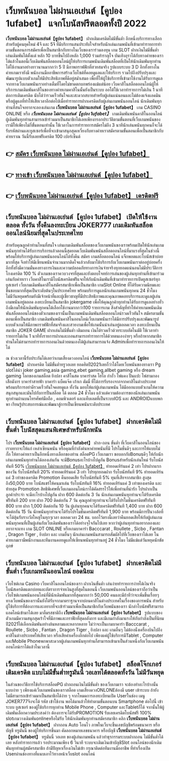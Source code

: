 # เว็บพนันบอล ไม่ผ่านเอเย่นต์【คูปอง 1ufabet】  แจกโบนัสฟรีตลอดทั้งปี 2022

**เว็บพนันบอล ไม่ผ่านเอเย่นต์【คูปอง 1ufabet】** ฝากเติมเครดิตไม่มีขั้นต่ำ  อีกหนึ่งบริการทางเลือกสำหรับผู้คนยุคใหม่ 4จี และ 5จี ที่มีบริการแสนประทับใจสำหรับนักเล่นเกมพนันที่เข้ามาทำรายการทำตามขั้นตอนการสมัครเพื่อเป็นสมาชิกกับทางในเว็บของเราร่วมลงทุน เกม SLOT  ฝากเงินไม่มีขั้นต่ำ เล่นเดิมพันได้ตั้งแต่ หลัก 10 บาทขึ้นไปถึงหลัก 1,000 ร่วมสำราญใจ บันเทิงอุราได้กับทางค่ายของเราได้แล้วในตอนี้เว็บเดิมพันสล็อตออนไลน์ผู้ให้บริการเกมพนันเดิมพันสล็อตที่เปิดให้นักเดิมพันทุกท่านได้ใช้งานมาอย่างยาวนานมากกว่า 5 ปี มีภาพกราฟฟิกที่สวยสมจริง รูปแบบระบบ 3 D
อีกทั้งทางในค่ายเกมเรายังมี พนักงานมืออาชีพการสร้างเว็บไซต์ที่คอยดูแลและให้บริการ  รวมไปถึงปรับปรุงและพัฒนารูปแบบตัวเกมให้มีประสิทธิภาพที่ดีอยู่สม่ำเสมอ เพื่อที่ให้ผู้ใช้บริการที่เข้ามาใช้งานได้รับการดูแลจากทางเว็บเกมพนันเราอย่างเต็มที่โดยไม่ขาดตกบกพร่องแม้แต่น้อย เว็บคาสิโนสล็อตออนไลน์ผู้ให้บริการเกมเดิมพันคาสิโนของทางค่ายเกมคาสิโนนั้นยังเป็นระบบ ออโต้ใช้เวลาทำรายการไม่เกิน 1 นาที ต่อการเติมเครดิต นับได้ว่ารวดเร็วทันใจและสะดวกสบายสำหรับผู้เล่นแน่นอนและไม่ต้องแจ้งแอดมินหรือผู้ดูแลที่ทำให้เสียเวลาอีกต่อไปเมื่อทำรายการฝากเครดิตกับผู้เล่นเกมพนันออนไลน์
นักเดิมพันทุกท่านที่สนใจอยากจะลองเล่นเกม **เว็บพนันบอล ไม่ผ่านเอเย่นต์【คูปอง 1ufabet】** เกม CASINO ONLINE หรือ ***เว็บพนันบอล ไม่ผ่านเอเย่นต์【คูปอง 1ufabet】*** เกมเดิมพันพนันคาสิโนออนไลน์ผู้เดิมพันทุกท่านสามารถเข้าร่วมมาเป็นสมาชิกได้เลยเพียงกรอกประวัติตามขั้นตอนที่เว็บเกมพนันของเรามีให้เพียงไม่กี่ขั้นตอนเท่านั้น ใช้เวลาในการทำรายการสมัครไม่ถึง 3 นาทีนักเล่นพนันทุกคนก็จะได้รับรหัสผ่านและยูสเซอร์เพื่อที่จะเข้ามาสนุกสุดเหวี่ยงกับทางค่ายเราสมัครตามขั้นตอนเพื่อเป็นสมาชิกกับค่ายเราณ วันนี้รับเลยฟรีเครดิต 100 เปอร์เซ็นต์ 

## 👉 [สมัคร เว็บพนันบอล ไม่ผ่านเอเย่นต์【คูปอง 1ufabet】](https://archa888.com/)
## 👉 [ทางเข้า เว็บพนันบอล ไม่ผ่านเอเย่นต์【คูปอง 1ufabet】](https://archa888.com/)
## 👉 [เว็บพนันบอล ไม่ผ่านเอเย่นต์【คูปอง 1ufabet】 เครดิตฟรี](https://archa888.com/)

## เว็บพนันบอล ไม่ผ่านเอเย่นต์【คูปอง 1ufabet】 เปิดให้ใช้งานตลอด ทั้งวัน ทั้งคืนลงทะเบียน JOKER777 เกมเดิมพันสล็อตออนไลน์นิยมที่สุดในประเทศไทย

สำหรับคุณลูกค้าท่านไหนที่สนใจ เล่นเกมเดิมพันสล็อตของเว็บเกมพนันของเราพร้อมเปิดให้นักเล่นเกมพนันทุกท่านได้รับการบริการแล้วตอนนี้สุดยอดเว็บเดิมพันพนันสล็อตออนไลน์ที่มาแรงที่สุดในช่วงนี้ พร้อมให้บริการผู้เล่นเกมพนันออนไลน์ได้ทั้งคืน สมัคร เกมสล็อตออนไลน์ แจ็กพอตและโบนัสเข้าบ่อยมากที่สุด จึงทำให้มีเซียนพนันจำนวนมากติดใจแล้วกลับมาใช้บริการกับเว็บเกมพนันเราต่ออยู่บ่อยครั้ง อีกทั้งยังมีความมั่นคงทางการเงินและความปลอดภัยทางการเงินจ่ายจริงทุกยอดแน่นอนไม่มีประวัติการโกงเครดิต 100 % ตัวเกมของเราควบวงจรที่สุดและยังตอบโจทย์การเล่นของผู้เล่นทุกท่านที่เข้ามาร่วมเล่นกับค่ายเรา
เว็บคาสิโนเรามีโบนัสเครดิตฟรีแจกให้กับนักเดิมพันที่เข้ามาทำรายการเปิดยูสเซอร์ทุกยูสเซอร์ เว็บเกมเดิมพันคาสิโนสมัครสมาชิกเพื่อเป็นสมาชิก เกมSlot Online ที่ได้รับความนิยมและชื่นชอบมากที่สุดเป็นระดับต้นๆในประเทศไทย พร้อมบริการดูแลนักเล่นเกมพนันทุกคน 24 ชั่วโมง ไม่มีวันหยุดพร้อมยังมีเจ้าหน้าที่และผู้เชี่ยวชาญที่มีประสิทธิภาพและคุณภาพคอยบริการและดูแลผู้เล่นเกมพนันอยู่ตลอด ลงทะเบียนเป็นสมาชิก jokergame เพื่อให้คุณลูกค้าทุกท่านได้รับการดูแลอย่างทั่วถึงมีเกมให้นักเดิมพันทุกคนได้เลือกใช้งานมากกว่า100 รายการเกม
สิ่งสำคัญที่ทำให้ค่ายเกมพนันเดิมพันสล็อตออนไลน์ของตัวเกมของเรานั้นเป็นเกมพนันเดิมพันสล็อตออนไลน์รวดเร็วทันใจ สมัครตามขั้นตอนเพื่อเป็นสมาชิก  เกมเดิมพันพนันคาสิโนออนไลน์เว็บเกมพนันเราได้มีการปรับปรุงและพัฒนารูปแบบตัวเกมให้มีภาพกราฟฟิกที่สมจริงและสวยงามเพื่อให้เกมนั้นน่าเล่นอยู่ตลอดเวลา ลงทะเบียนเป็นสมาชิก JOKER GAME ฝากเล่นไม่มีขั้นต่ำ เติมถอน เงินได้รวดเร็วด้วยระบบอัตโนมัติ ใช้เวลาทำรายการไม่เกิน 1 นาทีทั้งรายการฝากและถอนสามารถทำรายการได้ด้วยตนเองง่ายๆ หรือถ้าหากสมาชิกท่านใดไม่สามารถทำรายการถอนเงินด้วยตนเองได้ผู้เล่นสามารถแจ้ง Adminเพื่อทำรายการถอนเงินให้ได้

ณ ช่วงเวลานี้รับประกันได้เลยว่าเกมเสี่ยงดวงออนไลน์ **เว็บพนันบอล ไม่ผ่านเอเย่นต์【คูปอง 1ufabet】** ฝากเครดิต ไม่มีขั้นต่ำทรูวอเลท ยอดฮิตปี2021เลยก็ว่าได้โดยเว็บพนันของทางเรา Pg slotได้นำ  joker gaming,asia gaming,ebet gaming,allbet gaming หรือ dream gaming โลกของเกมสล็อต ยิงปลา คาสิโนสด บาคาร่าสด ไฮโล กำถั่ว ไพ่แคง ปั่นแปะ ไพ่สามกอง เสือมังกร บาคาร่าสายฟ้า บาคาร่า แบ็คแจ๊ค เก้าเก ดัมมี่ ที่ได้การรับรองจากจากคาสิโนต่างประเทศ พร้อมบริการอย่าดีรวดเร็วทันใจคอยดูแล ทั้งวัน มอบให้แก่ผู้เล่นเกมพนัน ได้มีออกแบบตัวเกมให้ความสนุกสนุกและมันไปกับการปั่นสล็อต ได้ ตลอด 24 ชั่วโมง แล้วแต่ความต้องการของนักเล่นเกมพนันทุกท่านผ่านบนโทรศัพท์มือถือ , คอมพิวเตอร์ และแท็บเลตที่เป็นระบบIOS และ ANDROIDแบบพกพา เรียนรู้ประสบการณ์และพัฒนาสู่การเป็นเซียนพนันระดับประเทศ

## เว็บพนันบอล ไม่ผ่านเอเย่นต์【คูปอง 1ufabet】 ฝากเครดิตไม่มีขั้นต่ำ โบนัสสุดแสนพิเศษสำหรับนักพนัน

โปร **เว็บพนันบอล ไม่ผ่านเอเย่นต์【คูปอง 1ufabet】** ฝาก-ถอน ขั้นต่ำ ที่เว็บคาสิโนออนไลน์ของเราอยากจะให้แก่  เหล่าเซียนพนัน หรือคุณที่กำลังค้นหาค่ายพนันที่มี โปรโมชั่นดีๆ และการให้แบบไม่กั๊ก ให้ทางค่ายเราเป็นอีกหนึ่งทางเลือกของท่าน สล็อตPG เว็บเกมเรา ขอบอกกับBonusดีๆ ให้กับนักเล่นเกมพนันทุกท่านได้ลองเล่นกัน จะมีBonusอะไรบ้างไปดูกัน
Bonusสำหรับนักเล่นใหม่ รับโบนัสทันที 50% [เว็บพนันบอล ไม่ผ่านเอเย่นต์【คูปอง 1ufabet】](https://archa888.com/) ทำยอดเทิร์นแค่ 2 เท่า
โปรฝากแรกของวัน รับโบนัสทันที 20% ทำยอดเทิร์นแค่ 3 เท่า
โปรทุกยอดฝาก รับโบนัสทันที 9% ทำยอดเทิร์นแค่ 3 เท่าของเครดิต
 Promotion คืนยอดเสีย รับโบนัสทันที 5% ทุนที่เสียจากสมาชิก สูงสุดถึง50,000 บาท
โบนัสแชร์ให้คนมาเล่น รับโบนัสทันที 16% ทำยอดเทิร์นแค่ 3 เท่าของเครดิต
และท้ายสุด Promotion สิทธิพิเศษที่เว็บเกมออนไลน์เราได้คัดสรรไว้ให้เพื่อท่านที่น่ารัก โปรฝากเป็นลูกค้าประจำ จะมีอะไรบ้างไปดูกัน
ฝาก 600 ติดต่อกัน 3 วัน นักเล่นเกมพนันทุกท่านจะได้รับเครดิตฟรีทันที 200 บาท
ฝาก 700 ติดต่อกัน 7 วัน คุณลูกค้าทุกท่านจะได้รับโปรโมชั่นเครดิตฟรีทันที 800 บาท
ฝาก 1,000 ติดต่อกัน 10 วัน ผู้เล่นทุกคนจะได้รับเครดิตฟรีทันที 1,400 บาท
ฝาก 600 ติดต่อกัน 15 วัน นักพนันทุกท่านจะได้รับโปรโมชั่นเครดิตฟรีทันที 1,900 บาท
พร้อมมีการปั่นวงล้อที่จะได้ลุ้นรับรางวัลใหญ่ในทุกๆเวลา ตลอดเวลา 24 ชม. บอกไว้ตรงนี้เลยว่าคืนยอดเสียให้กับผู้เล่นเกมพนันทุกคนที่เป็นผู้เล่นกับเว็บเดิมพันของเราได้อย่างจุใจกันไปเลย หากว่าผู้เล่นทุกท่านอยากลองและอยากจะแทง เกม SLOT ONLINE  หรือเกมบาคาร่า Bacccarat , Roullete , Sicbo , Fantan , Dragon Tiger , ยิงปลา และ เกมอื่นๆ นักเล่นเกมพนันสามารถสัมผัสไปที่เว็บของเราได้เลย ในค่ายเกมเรามีพนักงานและทีมงานคอยดูแลให้เซียนพนันทุกท่านอยู่ 24 ชั่วโมง ไม่มีแม้แต่วันหยุดนักขัตฤกษ์

## เว็บพนันบอล ไม่ผ่านเอเย่นต์【คูปอง 1ufabet】 ฝากเครดิตไม่มีขั้นต่ำ  เว็บเกมพนันออนไลน์ ยอดนิยม

เว็บไซต์เกม Casino เว็บคาสิโนออนไลน์ของเรา ฝากเงินขั้นต่ำ เล่นง่ายทำรายการง่ายได้เงินจริง โบนัสเครดิตแตกบ่อยและอัตราการจ่ายเงินสูงที่สุดในตอนนี้ เว็บเกมพนันออนไลน์ของเราถือว่าเป็น เว็บไซต์เกมพนันออนไลน์ที่มีนักเดิมพันมากที่สุดมากกว่า 50,000 คนและมีถ้าทีว่าจะเพิ่มขึ้นเรื่อยๆ ทางเว็บพนันของเรานั้นยังได้รับจากมาตราฐานจากบ่อนคาสิโนต่างประเทศในเรื่องของการพนัน สำหรับผู้ใช้บริการที่ต้องการและอยากที่จะเข้าร่วมมาเพื่อเป็นสมาชิกกับเว็บพนันของเรา นักล่าโบนัสฟรีสามารถแอดไลน์เข้ามาได้เลย
	มาลิ้มรสชาติถึง **เว็บพนันบอล ไม่ผ่านเอเย่นต์【คูปอง 1ufabet】** รูปแบบของตัวเกมมีความสนุกสุดเร้าใจที่มีภาพและกราฟิกที่สุดอลังการ และมีเกมกำลังมาแรงให้กับกำลังเป็นที่นิยมปี2021ได้เลือกเดิมพันอย่างล้นหลามและหลากหลาย  ไม่ว่าจะเป็นเกมบาคาร่า Bacccarat , Roullete , Sicbo , Fantan , Dragon Tiger , ยิงปลา และ เกมอื่นๆ ไม่ต้องนั่งเครื่องบินไปถึงคาสิโนต่างประเทศให้เสียเวลา หรือเสียค่าเครื่องอีกต่อไป เพียงแค่ผู้ใช้บริการมีTablet , Computer และMobile Phoneพกพาสะดวกผู้เล่นเกมพนันทุกท่านก็สามารถเข้ามาเป็นส่วนหนึ่งกับเว็บเกมพนันออนไลน์เราได้แล้วในเวลานี้

## เว็บพนันบอล ไม่ผ่านเอเย่นต์【คูปอง 1ufabet】 สล็อตโจ๊กเกอร์เติมเครดิต แบบไม่มีขั้นต่ำทรูมันนี่ วอเลทได้ตลอดทั้งวัน ไม่มีวันหยุด

ในส่วนของวิธีการใช้บริการสล็อตPG ฝากถอนเงินไม่มีขั้นต่ำ ของเว็บเกมเรา จะต้องทำอะไรบ้างนั้น แบบง่าย ๆ เพียงแค่เว็บเกมพนันของเราสล็อต เกมเสี่ยงดวงONLONEต้องมี user เข้าระบบ ถ้ายังไม่มีสามารถเข้าร่วมมาเป็นสมาชิกได้ง่าย ๆ จากโหมดการลงทะเบียนเปิด Userในช่อง เมนู JOKER777จึงจะได้ รหัส เข้าใช้งาน พอได้มาแล้วให้ทำตามขั้นตอนบน Smartphone  ต่อไปนี้
เข้าระบบ ยูสเซอร์  ของผู้ใช้บริการทุกท่าน Mobile Phone , Computer และTabletก็ได้
จากนั้นให้ผู้เดิมพันเลือกความประสงค์ว่า ต้องการจะได้รับPROMOTION รับเลยเครดิตโบนัสฟรี 100% slotเกมวางเดิมพันonlineหรือไม่รับ
ให้นักเดิมพันทุกท่านสมัครสมาชิก คลิก **เว็บพนันบอล ไม่ผ่านเอเย่นต์【คูปอง 1ufabet】** ฝากถอน Auto โอนไว ภาพในเว็บจะขึ้นเลขบัญชีพร้อมธนาคาร หรือบัญชี ทรูมันนี่ ของผู้ให้บริการขึ้นมา
คัดลอกหมายเลขธนาคาร หรือบัญชี **เว็บพนันบอล ไม่ผ่านเอเย่นต์【คูปอง 1ufabet】** ทรูมันนี่ วอเลท ของผู้เล่นเกมพนัน แล้วทำธุรกรรมระบบฝากถอน ไม่มีขั้นต่ำได้เลย
หลังทำรายการแล้ว รอประมาณเพียง 6 วินาที ระบบจะเติมเงินเข้าบัญชีSlot ออนไลน์ของนักเดิมพันทุกท่านผู้สมัครสมาชิก
ถ้ามีปัญหาเรื่องเงินไม่เข้า กรุณาติดต่อทีมงานมืออาชีพ ที่ทำเรื่องเปิด Userผ่านช่องทางที่แนบเอาไว้ทางหน้าเว็บslot ออนไลน์


